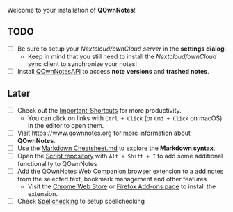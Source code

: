 Welcome to your installation of **QOwnNotes**!

## TODO

- [ ] Be sure to setup your *Nextcloud/ownCloud server* in the **settings dialog**.
    - Keep in mind that you still need to install the *Nextcloud/ownCloud* sync client to synchronize your notes! 
- [ ] Install [QOwnNotesAPI](https://apps.nextcloud.com/apps/qownnotesapi) to access **note versions** and **trashed notes**.

## Later

- [ ] Check out the [Important-Shortcuts](https://www.qownnotes.org/getting-started/shortcuts.html) for more productivity.
    - You can click on links with `Ctrl + Click` (or `Cmd + Click` on macOS) in the editor to open them. 
- [ ] Visit <https://www.qownnotes.org> for more information about **QOwnNotes**.
- [ ] Use the [Markdown Cheatsheet.md](Markdown%20Cheatsheet.md) to explore the **Markdown syntax**.
- [ ] Open the [Script repository](https://github.com/qownnotes/scripts) with `Alt + Shift + I` to add some additional functionality to QOwnNotes
- [ ] Add the [QOwnNotes Web Companion browser extension](https://github.com/qownnotes/web-companion) to a add notes from the selected text, bookmark management and other features
    - Visit the [Chrome Web Store](https://chrome.google.com/webstore/detail/qownnotes-web-companion/pkgkfnampapjbopomdpnkckbjdnpkbkp) or [Firefox Add-ons page](https://addons.mozilla.org/firefox/addon/qownnotes-web-companion) to install the extension.
- [ ] Check [Spellchecking](https://www.qownnotes.org/editor/spellchecking.html) to setup spellchecking
